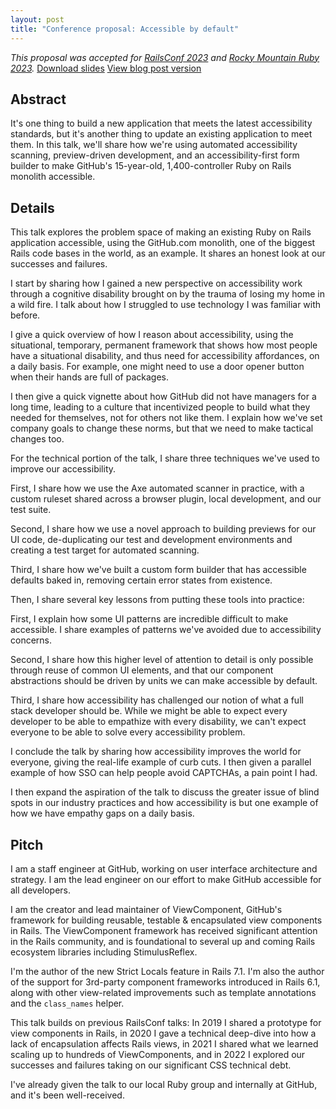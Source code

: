 ```yaml
---
layout: post
title: "Conference proposal: Accessible by default"
---
```


_This proposal was accepted for [RailsConf 2023](https://railsconf.org) and [Rocky Mountain Ruby 2023](https://youtube.com/watch?v=8tR3LJ2cEsE)._ [Download slides](/talks/2023-accessible-by-default/slides.key) [View blog post version](/2023/04/21/accessible-by-default.html)

## Abstract

It's one thing to build a new application that meets the latest accessibility standards, but it's another thing to update an existing application to meet them. In this talk, we'll share how we're using automated accessibility scanning, preview-driven development, and an accessibility-first form builder to make GitHub's 15-year-old, 1,400-controller Ruby on Rails monolith accessible.

## Details

This talk explores the problem space of making an existing Ruby on Rails application accessible, using the GitHub.com monolith, one of the biggest Rails code bases in the world, as an example. It shares an honest look at our successes and failures.

I start by sharing how I gained a new perspective on accessibility work through a cognitive disability brought on by the trauma of losing my home in a wild fire. I talk about how I struggled to use technology I was familiar with before.

I give a quick overview of how I reason about accessibility, using the situational, temporary, permanent framework that shows how most people have a situational disability, and thus need for accessibility affordances, on a daily basis. For example, one might need to use a door opener button when their hands are full of packages.

I then give a quick vignette about how GitHub did not have managers for a long time, leading to a culture that incentivized people to build what they needed for themselves, not for others not like them. I explain how we've set company goals to change these norms, but that we need to make tactical changes too.

For the technical portion of the talk, I share three techniques we've used to improve our accessibility.

First, I share how we use the Axe automated scanner in practice, with a custom ruleset shared across a browser plugin, local development, and our test suite.

Second, I share how we use a novel approach to building previews for our UI code, de-duplicating our test and development environments and creating a test target for automated scanning.

Third, I share how we've built a custom form builder that has accessible defaults baked in, removing certain error states from existence.

Then, I share several key lessons from putting these tools into practice:

First, I explain how some UI patterns are incredible difficult to make accessible. I share examples of patterns we've avoided due to accessibility concerns.

Second, I share how this higher level of attention to detail is only possible through reuse of common UI elements, and that our component abstractions should be driven by units we can make accessible by default.

Third, I share how accessibility has challenged our notion of what a full stack developer should be. While we might be able to expect every developer to be able to empathize with every disability, we can't expect everyone to be able to solve every accessibility problem.

I conclude the talk by sharing how accessibility improves the world for everyone, giving the real-life example of curb cuts. I then given a parallel example of how SSO can help people avoid CAPTCHAs, a pain point I had.

I then expand the aspiration of the talk to discuss the greater issue of blind spots in our industry practices and how accessibility is but one example of how we have empathy gaps on a daily basis.

## Pitch

I am a staff engineer at GitHub, working on user interface architecture and strategy. I am the lead engineer on our effort to make GitHub accessible for all developers.

I am the creator and lead maintainer of ViewComponent, GitHub's framework for building reusable, testable & encapsulated view components in Rails. The ViewComponent framework has received significant attention in the Rails community, and is foundational to several up and coming Rails ecosystem libraries including StimulusReflex.

I'm the author of the new Strict Locals feature in Rails 7.1. I'm also the author of the support for 3rd-party component frameworks introduced in Rails 6.1, along with other view-related improvements such as template annotations and the `class_names` helper.

This talk builds on previous RailsConf talks: In 2019 I shared a prototype for view components in Rails, in 2020 I gave a technical deep-dive into how a lack of encapsulation affects Rails views, in 2021 I shared what we learned scaling up to hundreds of ViewComponents, and in 2022 I explored our successes and failures taking on our significant CSS technical debt.

I've already given the talk to our local Ruby group and internally at GitHub, and it's been well-received.
